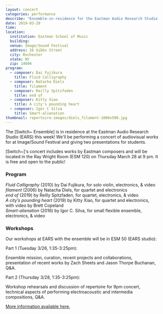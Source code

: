 ```yaml
---
layout: concert
categories: performance
describe: "Ensemble-in-residence for the Eastman Audio Research Studio."
date: 2019-03-28
time:
location:
  institution: Eastman School of Music
  building:
  venue: Image/Sound Festival
  address: 26 Gibbs Street
  city: Rochester
  state: NY
  zip: 14604
program:
  - composer: Dai Fujikura
    title: Fluid Calligraphy
  - composer: Natacha Diels
    title: filament
  - composer: Reilly Spitzfaden
    title: end of
  - composer: Kitty Xiao
    title: A city's pounding heart
  - composer: Igor C Silva
    title: Smart-alienation
thumbnail: repertoire-images/diels_filament-1000x500.jpg
---
```


The [Switch~ Ensemble] is in residence at the Eastman Audio Research Studio (EARS) this week! We'll be performing a concert of audiovisual works for at Image/Sound Festival and giving two presentations for students.

[Switch~]'s concert includes works by Eastman composers and will be located in the Ray Wright Room (ESM 120) on Thursday March 28 at 9 pm. It is free and open to the public!

<h3 class="text-left">Program</h3>

*Fluid Calligraphy* (2010) by Dai Fujikura, for solo violin, electronics, & video<br>
*filament* (2006) by Natacha Diels, for quartet and electronics<br>
*end of* (2019) by Reilly Spitzfaden, for quartet, electronics, & video<br>
*A city’s pounding heart* (2019) by Kitty Xiao, for quartet and electronics, with video by Brett Copeland<br>
*Smart-alienation* (2016) by Igor C. Silva, for small flexible ensemble, electronics, & video

<h3 class="text-left">Workshops</h3>

Our workshops at EARS with the ensemble will be in ESM 50 (EARS studio):

Part 1 (Tuesday 3/26, 1:35-3:25pm):

Ensemble mission, curation, recent projects and collaborations, presentation of recent works by Zach Sheets and Jason Thorpe Buchanan, Q&A.

Part 2 (Thursday 3/28, 1:35-3:25pm):

Workshop rehearsals and discussion of repertoire for 9pm concert, technical aspects of performing electroacoustic and intermedia compositions, Q&A.

<a href="https://www.facebook.com/events/421575935078723/" target="blank">More information available here.</a>
